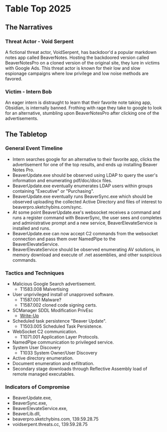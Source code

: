 # Table Top 2025


## The Narratives
### Threat Actor - Void Serpent
A fictional threat actor, VoidSerpent, has backdoor'd a popular markdown notes app called BeaverNotes. Hosting the backdoored version called BeaverNotesPro on a cloned version of the original site, they lure in victims with Google Ads. This threat actor is known for their low and slow espionage campaigns where low privilege and low noise methods are favored.

### Victim - Intern Bob
An eager intern is distraught to learn that their favorite note taking app, Obsidian, is internally banned. Frothing with rage
they take to google to look for an alternative, stumbling upon BeaverNotesPro after clicking one of the advertisements.


## The Tabletop
### General Event Timeline
- Intern searches google for an alternative to their favorite app, clicks the advertisement for one of the top results, and ends up installing Beaver Notes Pro.
- BeaverUpdate.exe should be observed using LDAP to query the user's information and enumerating pdf/doc/docx files.
- BeaverUpdate.exe eventually enumerates LDAP users within groups containing "Executive" or "Purchasing".
- BeaverUpdate.exe eventually runs BeaverSync.exe which should be observed uploading the collected Active Directory and files of interest to beaverpro.sketchybins.com/sync.
- At some point BeaverUpdate.exe's websocket receives a command and runs a register command with BeaverSync, the user sees and completes and administrative prompt and a new service, BeaverElevateService is installed and runs.
- BeaverUpdate.exe can now accept C2 commands from the websocket connection and pass them over NamedPipe to the BeaverElevateService.
- BeaverElevateService should be observed enumerating AV solutions, in memory download and execute of .net assemblies, and other suspicious commands.

### Tactics and Techniques
*   Malicious Google Search advertisement.
    *   T1583.008 Malvertising
*   User unprivileged install of unapproved software.
    *   T1587.001 Malware?
    *   T1587.002 cloned code signing certs.
*   SCManager SDDL Modification PrivEsc
    *   [Write-Up](https://0xv1n.github.io/posts/scmanager/)
*   Scheduled task persistence "Beaver Update".
    *   T1503.005 Scheduled Task Persistence.
*   WebSocket C2 communication.
    *   T1071.001 Application Layer Protocols.
*   NamedPipe communication to privileged service.
*   System User Discovery
    *   T1033 System Owner/User Discovery
*   Active directory enumeration.
*   Document enumeration and exfiltration.
*   Secondary stage downloads through Reflective Assembly load of remote managed executables.


### Indicators of Compromise
* BeaverUpdate.exe, 
* BeaverSync.exe, 
* BeaverElevateService.exe, 
* BeaverLib.dll, 
* beaverpro.sketchybins.com, 139.59.28.75
* voidserpent.threats.cc, 139.59.28.75
